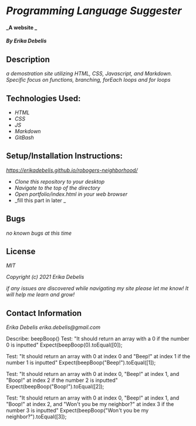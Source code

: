 # _Programming Language Suggester_

#### _A website _

#### _By Erika Debelis_

## Description

_a demostration site utilizing HTML, CSS, Javascript, and Markdown. Specific focus on functions, branching, forEach loops and for loops_

## Technologies Used:

* _HTML_
* _CSS_
* _JS_
* _Markdown_
* _GitBash_

## Setup/Installation Instructions:

_https://erikadebelis.github.io/robogers-neighborhood/_

* _Clone this repository to your desktop_
* _Navigate to the top of the directory_
* _Open portfolio/index.html in your web browser_
* _fill this part in later _


## Bugs

_no known bugs at this time_

## License

_MIT_

_Copyright (c) 2021 Erika Debelis_

_if any issues are discovered while navigating my site please let me know! It will help me learn and grow!_

## Contact Information

_Erika Debelis erika.debelis@gmail.com_


Describe: beepBoop()
Test: "It should return an array with a 0 if the number 0 is inputted"
Expect(beepBoop(0).toEqual([0]);

Test: "It should return an array with 0 at index 0 and "Beep!" at index 1 if the number 1 is inputted"
Expect(beepBoop("Beep!").toEqual([1]);

Test: "It should return an array with 0 at index 0, "Beep!" at index 1, and "Boop!" at index 2 if the number 2 is inputted"
Expect(beepBoop("Boop!").toEqual([2]);

Test: "It should return an array with 0 at index 0, "Beep!" at index 1, and "Boop!" at index 2, and "Won't you be my neighbor?" at index 3 if the number 3 is inputted"
Expect(beepBoop("Won't you be my neighbor?").toEqual([3]);

